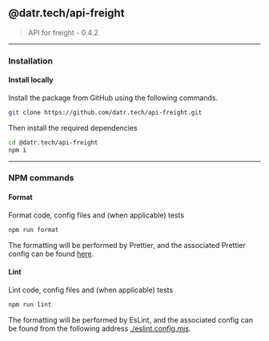 ## @datr.tech/api-freight

> API for freight - 0.4.2
---

### Installation

#### Install locally

Install the package from GitHub using the following commands.

```bash
git clone https://github.com/datr.tech/api-freight.git
```

Then install the required dependencies

```bash
cd @datr.tech/api-freight
npm i
```

---

### NPM commands

#### Format

Format code, config files and (when applicable) tests

```bash
npm run format
```

The formatting will be performed by Prettier, and the associated Prettier config can be found [here](./.prettierrc.json).

#### Lint

Lint code, config files and (when applicable) tests

```bash
npm run lint
```

The formatting will be performed by EsLint, and the associated config can be found from the following address [./eslint.config.mjs](./eslint.config.mjs).

